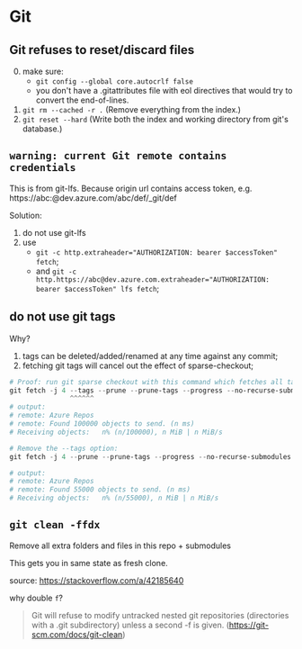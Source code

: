 # Git

## Git refuses to reset/discard files

0. make sure:
   - `git config --global core.autocrlf false`
   - you don't have a .gitattributes file with eol directives that would try to convert the end-of-lines.
1. `git rm --cached -r .` (Remove everything from the index.)
2. `git reset --hard` (Write both the index and working directory from git's database.)

## `warning: current Git remote contains credentials`

This is from git-lfs. Because origin url contains access token, e.g. https://abc:<AccesToken>@dev.azure.com/abc/def/_git/def
   
Solution:
1. do not use git-lfs
2. use
   - `git -c http.extraheader="AUTHORIZATION: bearer $accessToken" fetch`;
   - and `git -c http.https://abc@dev.azure.com.extraheader="AUTHORIZATION: bearer $accessToken" lfs fetch`;

## do not use git tags
Why?
1. tags can be deleted/added/renamed at any time against any commit;
2. fetching git tags will cancel out the effect of sparse-checkout;

```ps1
# Proof: run git sparse checkout with this command which fetches all tags:
git fetch -j 4 --tags --prune --prune-tags --progress --no-recurse-submodules --depth 1 origin feature/test
               ^^^^^^
# output:
# remote: Azure Repos
# remote: Found 100000 objects to send. (n ms)
# Receiving objects:   n% (n/100000), n MiB | n MiB/s

# Remove the --tags option:
git fetch -j 4 --prune --prune-tags --progress --no-recurse-submodules --depth 1 origin feature/test

# output:
# remote: Azure Repos
# remote: Found 55000 objects to send. (n ms)
# Receiving objects:   n% (n/55000), n MiB | n MiB/s
```

## `git clean -ffdx`

Remove all extra folders and files in this repo + submodules

This gets you in same state as fresh clone.

source: https://stackoverflow.com/a/42185640

why double `f`?

> Git will refuse to modify untracked nested git repositories (directories with a .git subdirectory) unless a second -f is given. (https://git-scm.com/docs/git-clean)
